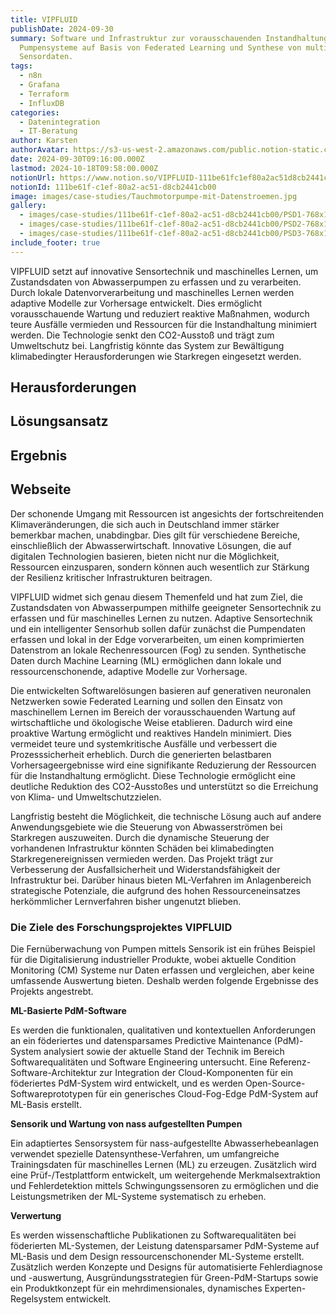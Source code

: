 ```yaml
---
title: VIPFLUID
publishDate: 2024-09-30
summary: Software und Infrastruktur zur vorausschauenden Instandhaltung für
  Pumpensysteme auf Basis von Federated Learning und Synthese von multiplen
  Sensordaten.
tags:
  - n8n
  - Grafana
  - Terraform
  - InfluxDB
categories:
  - Datenintegration
  - IT-Beratung
author: Karsten
authorAvatar: https://s3-us-west-2.amazonaws.com/public.notion-static.com/ba9aa321-8e1e-4995-bbfd-7e2e8c92efcf/Wendt_Karsten_Dr_Ing__MKR05306.jpg
date: 2024-09-30T09:16:00.000Z
lastmod: 2024-10-18T09:58:00.000Z
notionUrl: https://www.notion.so/VIPFLUID-111be61fc1ef80a2ac51d8cb2441cb00
notionId: 111be61f-c1ef-80a2-ac51-d8cb2441cb00
image: images/case-studies/Tauchmotorpumpe-mit-Datenstroemen.jpg
gallery:
  - images/case-studies/111be61f-c1ef-80a2-ac51-d8cb2441cb00/PSD1-768x1024.jpg
  - images/case-studies/111be61f-c1ef-80a2-ac51-d8cb2441cb00/PSD2-768x1024.jpg
  - images/case-studies/111be61f-c1ef-80a2-ac51-d8cb2441cb00/PSD3-768x1024.jpg
include_footer: true
---
```



VIPFLUID setzt auf innovative Sensortechnik und maschinelles Lernen, um Zustandsdaten von Abwasserpumpen zu erfassen und zu verarbeiten. Durch lokale Datenvorverarbeitung und maschinelles Lernen werden adaptive Modelle zur Vorhersage entwickelt. Dies ermöglicht vorausschauende Wartung und reduziert reaktive Maßnahmen, wodurch teure Ausfälle vermieden und Ressourcen für die Instandhaltung minimiert werden. Die Technologie senkt den CO2-Ausstoß und trägt zum Umweltschutz bei. Langfristig könnte das System zur Bewältigung klimabedingter Herausforderungen wie Starkregen eingesetzt werden.


## Herausforderungen


## Lösungsansatz


## Ergebnis


## Webseite


Der schonende Umgang mit Ressourcen ist angesichts der fortschreitenden Klimaveränderungen, die sich auch in Deutschland immer stärker bemerkbar machen, unabdingbar. Dies gilt für verschiedene Bereiche, einschließlich der Abwasserwirtschaft. Innovative Lösungen, die auf digitalen Technologien basieren, bieten nicht nur die Möglichkeit, Ressourcen einzusparen, sondern können auch wesentlich zur Stärkung der Resilienz kritischer Infrastrukturen beitragen.


VIPFLUID widmet sich genau diesem Themenfeld und hat zum Ziel, die Zustandsdaten von Abwasserpumpen mithilfe geeigneter Sensortechnik zu erfassen und für maschinelles Lernen zu nutzen. Adaptive Sensortechnik und ein intelligenter Sensorhub sollen dafür zunächst die Pumpendaten erfassen und lokal in der Edge vorverarbeiten, um einen komprimierten Datenstrom an lokale Rechenressourcen (Fog) zu senden. Synthetische Daten durch Machine Learning (ML) ermöglichen dann lokale und ressourcenschonende, adaptive Modelle zur Vorhersage.


Die entwickelten Softwarelösungen basieren auf generativen neuronalen Netzwerken sowie Federated Learning und sollen den Einsatz von maschinellem Lernen im Bereich der vorausschauenden Wartung auf wirtschaftliche und ökologische Weise etablieren. Dadurch wird eine proaktive Wartung ermöglicht und reaktives Handeln minimiert. Dies vermeidet teure und systemkritische Ausfälle und verbessert die Prozesssicherheit erheblich. Durch die generierten belastbaren Vorhersageergebnisse wird eine signifikante Reduzierung der Ressourcen für die Instandhaltung ermöglicht. Diese Technologie ermöglicht eine deutliche Reduktion des CO2-Ausstoßes und unterstützt so die Erreichung von Klima- und Umweltschutzzielen.


Langfristig besteht die Möglichkeit, die technische Lösung auch auf andere Anwendungsgebiete wie die Steuerung von Abwasserströmen bei Starkregen auszuweiten. Durch die dynamische Steuerung der vorhandenen Infrastruktur könnten Schäden bei klimabedingten Starkregenereignissen vermieden werden. Das Projekt trägt zur Verbesserung der Ausfallsicherheit und Widerstandsfähigkeit der Infrastruktur bei. Darüber hinaus bieten ML-Verfahren im Anlagenbereich strategische Potenziale, die aufgrund des hohen Ressourceneinsatzes herkömmlicher Lernverfahren bisher ungenutzt blieben.


### Die Ziele des Forschungsprojektes VIPFLUID


Die Fernüberwachung von Pumpen mittels Sensorik ist ein frühes Beispiel für die Digitalisierung industrieller Produkte, wobei aktuelle Condition Monitoring (CM) Systeme nur Daten erfassen und vergleichen, aber keine umfassende Auswertung bieten. Deshalb werden folgende Ergebnisse des Projekts angestrebt.


**ML-Basierte PdM-Software**


Es werden die funktionalen, qualitativen und kontextuellen Anforderungen an ein föderiertes und datensparsames Predictive Maintenance (PdM)-System analysiert sowie der aktuelle Stand der Technik im Bereich Softwarequalitäten und Software Engineering untersucht. Eine Referenz-Software-Architektur zur Integration der Cloud-Komponenten für ein föderiertes PdM-System wird entwickelt, und es werden Open-Source-Softwareprototypen für ein generisches Cloud-Fog-Edge PdM-System auf ML-Basis erstellt.


**Sensorik und Wartung von nass aufgestellten Pumpen**


Ein adaptiertes Sensorsystem für nass-aufgestellte Abwasserhebeanlagen verwendet spezielle Datensynthese-Verfahren, um umfangreiche Trainingsdaten für maschinelles Lernen (ML) zu erzeugen. Zusätzlich wird eine Prüf-/Testplattform entwickelt, um weitergehende Merkmalsextraktion und Fehlerdetektion mittels Schwingungssensoren zu ermöglichen und die Leistungsmetriken der ML-Systeme systematisch zu erheben.


**Verwertung**


Es werden wissenschaftliche Publikationen zu Softwarequalitäten bei föderierten ML-Systemen, der Leistung datensparsamer PdM-Systeme auf ML-Basis und dem Design ressourcenschonender ML-Systeme erstellt. Zusätzlich werden Konzepte und Designs für automatisierte Fehlerdiagnose und -auswertung, Ausgründungsstrategien für Green-PdM-Startups sowie ein Produktkonzept für ein mehrdimensionales, dynamisches Experten-Regelsystem entwickelt.

